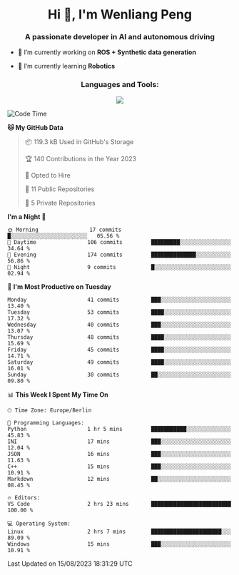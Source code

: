 <h1 align="center">Hi 👋, I'm Wenliang Peng</h1>
<h3 align="center">A passionate developer in AI and autonomous driving</h3>

- 🔭 I’m currently working on **ROS + Synthetic data generation**

- 🌱 I’m currently learning **Robotics**

<!-- <h3 align="left">Connect with me:</h3> -->
<!-- <p align="left">
</p> -->

<h3 align="center">Languages and Tools:</h3>
<p align="center">
  <a href="https://skillicons.dev">
    <img src="https://skillicons.dev/icons?i=cpp,ros,docker,azure,git,linux,py,pytorch,cmake,githubactions,powershell,md&perline=6" />
  </a>
</p>


<!-- <p><img align="center" src="https://github-readme-stats.vercel.app/api/top-langs?username=bpwl0121&show_icons=true&locale=en&layout=compact" alt="bpwl0121" /></p> -->

<!-- <p><img align="center" src="https://github-readme-streak-stats.herokuapp.com/?user=bpwl0121&" alt="bpwl0121" /></p> -->

<!--START_SECTION:waka-->
![Code Time](http://img.shields.io/badge/Code%20Time-133%20hrs%2018%20mins-blue)

**🐱 My GitHub Data** 

> 📦 119.3 kB Used in GitHub's Storage 
 > 
> 🏆 140 Contributions in the Year 2023
 > 
> 💼 Opted to Hire
 > 
> 📜 11 Public Repositories 
 > 
> 🔑 5 Private Repositories 
 > 
**I'm a Night 🦉** 

```text
🌞 Morning                17 commits          █░░░░░░░░░░░░░░░░░░░░░░░░   05.56 % 
🌆 Daytime                106 commits         █████████░░░░░░░░░░░░░░░░   34.64 % 
🌃 Evening                174 commits         ██████████████░░░░░░░░░░░   56.86 % 
🌙 Night                  9 commits           █░░░░░░░░░░░░░░░░░░░░░░░░   02.94 % 
```
📅 **I'm Most Productive on Tuesday** 

```text
Monday                   41 commits          ███░░░░░░░░░░░░░░░░░░░░░░   13.40 % 
Tuesday                  53 commits          ████░░░░░░░░░░░░░░░░░░░░░   17.32 % 
Wednesday                40 commits          ███░░░░░░░░░░░░░░░░░░░░░░   13.07 % 
Thursday                 48 commits          ████░░░░░░░░░░░░░░░░░░░░░   15.69 % 
Friday                   45 commits          ████░░░░░░░░░░░░░░░░░░░░░   14.71 % 
Saturday                 49 commits          ████░░░░░░░░░░░░░░░░░░░░░   16.01 % 
Sunday                   30 commits          ██░░░░░░░░░░░░░░░░░░░░░░░   09.80 % 
```


📊 **This Week I Spent My Time On** 

```text
🕑︎ Time Zone: Europe/Berlin

💬 Programming Languages: 
Python                   1 hr 5 mins         ███████████░░░░░░░░░░░░░░   45.83 % 
INI                      17 mins             ███░░░░░░░░░░░░░░░░░░░░░░   12.04 % 
JSON                     16 mins             ███░░░░░░░░░░░░░░░░░░░░░░   11.63 % 
C++                      15 mins             ███░░░░░░░░░░░░░░░░░░░░░░   10.91 % 
Markdown                 12 mins             ██░░░░░░░░░░░░░░░░░░░░░░░   08.45 % 

🔥 Editors: 
VS Code                  2 hrs 23 mins       █████████████████████████   100.00 % 

💻 Operating System: 
Linux                    2 hrs 7 mins        ██████████████████████░░░   89.09 % 
Windows                  15 mins             ███░░░░░░░░░░░░░░░░░░░░░░   10.91 % 
```


 Last Updated on 15/08/2023 18:31:29 UTC
<!--END_SECTION:waka-->
